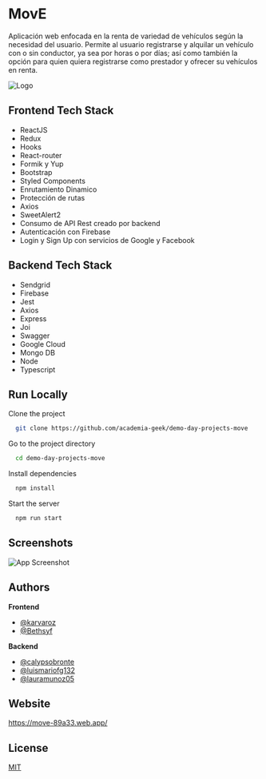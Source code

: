 
# MovE

Aplicación web enfocada en la renta de variedad de vehículos según la necesidad del usuario. Permite al usuario registrarse y alquilar un vehículo con o sin conductor, ya sea por horas o por días; así como también la opción para quien quiera registrarse como prestador y ofrecer su vehículos en renta.


![Logo](https://res.cloudinary.com/dmaviub4l/image/upload/v1653989340/ihrda8sczta1nboafcdq.png)



## Frontend Tech Stack

- ReactJS
- Redux
- Hooks
- React-router
- Formik y Yup
- Bootstrap
- Styled Components
- Enrutamiento Dinamico
- Protección de rutas
- Axios
- SweetAlert2
- Consumo de API Rest creado por backend
- Autenticación con Firebase
- Login y Sign Up con servicios de Google y Facebook

## Backend Tech Stack

- Sendgrid
- Firebase
- Jest
- Axios
- Express
- Joi
- Swagger
- Google Cloud
- Mongo DB
- Node
- Typescript
## Run Locally

Clone the project

```bash
  git clone https://github.com/academia-geek/demo-day-projects-move
```

Go to the project directory

```bash
  cd demo-day-projects-move
```

Install dependencies

```bash
  npm install
```

Start the server

```bash
  npm run start
```


## Screenshots

![App Screenshot](https://res.cloudinary.com/karvaroz/image/upload/v1655748498/screenshot_iiom9s.png)


## Authors

**Frontend**
- [@karvaroz](https://www.github.com/karvaroz)
- [@Bethsyf](https://github.com/Bethsyf)

**Backend**
- [@calypsobronte](https://github.com/calypsobronte)
- [@luismariofg132](https://github.com/luismariofg132)
- [@lauramunoz05](https://github.com/lauramunoz05)

## Website

https://move-89a33.web.app/


## License

[MIT](https://choosealicense.com/licenses/mit/)


